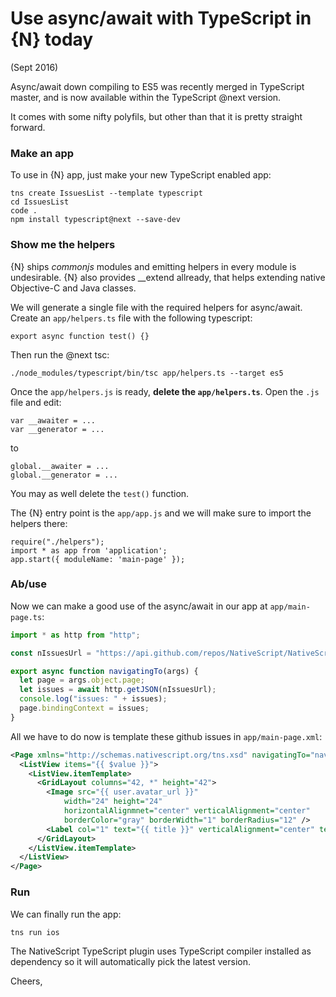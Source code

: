 Use async/await with TypeScript in {N} today
============================================

(Sept 2016)

Async/await down compiling to ES5 was recently merged in TypeScript master,
and is now available within the TypeScript @next version.

It comes with some nifty polyfils, but other than that it is pretty straight forward.

### Make an app
To use in {N} app, just make your new TypeScript enabled app:
```
tns create IssuesList --template typescript
cd IssuesList
code .
npm install typescript@next --save-dev
```

### Show me the helpers
{N} ships *commonjs* modules and emitting helpers in every module is undesirable.
{N} also provides __extend allready, that helps extending native Objective-C and Java classes.

We will generate a single file with the required helpers for async/await.
Create an `app/helpers.ts` file with the following typescript:
```
export async function test() {}
```
Then run the @next tsc:
```
./node_modules/typescript/bin/tsc app/helpers.ts --target es5
```
Once the `app/helpers.js` is ready, **delete the `app/helpers.ts`**.
Open the `.js` file and edit:
```
var __awaiter = ...
var __generator = ...
```
to
```
global.__awaiter = ...
global.__generator = ...
```
You may as well delete the `test()` function.

The {N} entry point is the `app/app.js` and we will make sure to import the helpers there:
```
require("./helpers");
import * as app from 'application';
app.start({ moduleName: 'main-page' });
```

### Ab/use
Now we can make a good use of the async/await in our app at `app/main-page.ts`:
``` TypeScript
import * as http from "http";

const nIssuesUrl = "https://api.github.com/repos/NativeScript/NativeScript/issues";

export async function navigatingTo(args) {
  let page = args.object.page;
  let issues = await http.getJSON(nIssuesUrl);
  console.log("issues: " + issues);
  page.bindingContext = issues;
}
```

All we have to do now is template these github issues in `app/main-page.xml`:
``` XML
<Page xmlns="http://schemas.nativescript.org/tns.xsd" navigatingTo="navigatingTo">
  <ListView items="{{ $value }}">
    <ListView.itemTemplate>
      <GridLayout columns="42, *" height="42">
        <Image src="{{ user.avatar_url }}"
            width="24" height="24"
            horizontalAlignmnet="center" verticalAlignment="center"
            borderColor="gray" borderWidth="1" borderRadius="12" />
        <Label col="1" text="{{ title }}" verticalAlignment="center" textAlignment="left" />
      </GridLayout>
    </ListView.itemTemplate>
  </ListView>
</Page>
```

### Run
We can finally run the app:
```
tns run ios
```
The NativeScript TypeScript plugin uses TypeScript compiler installed as dependency so it will automatically pick the latest version.

Cheers,
